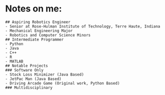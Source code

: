 # Notes on me:
    ## Aspiring Robotics Engineer
    - Senior at Rose-Hulman Institute of Technology, Terre Haute, Indiana
    - Mechanical Engineering Major
    - Robotics and Computer Science Minors
    ## Intermediate Programmer
    - Python
    - Java
    - C++
    - R
    - MATLAB
    ## Notable Projects
    ### Software Only
    - Stock Loss Minimizer (Java Based)
    - JetPac Man (Java Based)
    - Driving Arcade Game (Original work, Python Based)
    ### Multidisciplinary
  
